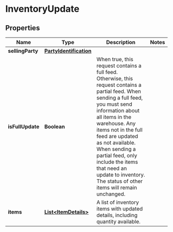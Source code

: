 # InventoryUpdate

## Properties
Name | Type | Description | Notes
------------ | ------------- | ------------- | -------------
**sellingParty** | [**PartyIdentification**](PartyIdentification.md) |  | 
**isFullUpdate** | **Boolean** | When true, this request contains a full feed. Otherwise, this request contains a partial feed. When sending a full feed, you must send information about all items in the warehouse. Any items not in the full feed are updated as not available. When sending a partial feed, only include the items that need an update to inventory. The status of other items will remain unchanged. | 
**items** | [**List&lt;ItemDetails&gt;**](ItemDetails.md) | A list of inventory items with updated details, including quantity available. | 
